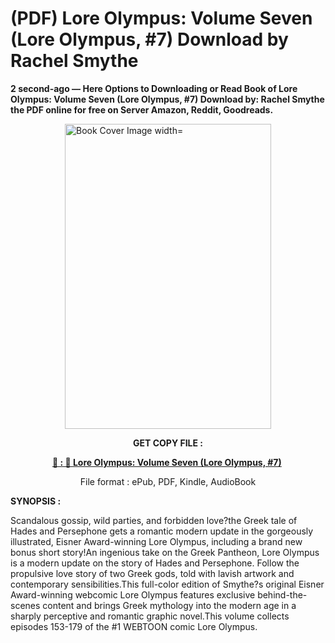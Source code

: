 # (PDF) Lore Olympus: Volume Seven (Lore Olympus, #7) Download by Rachel  Smythe

<p><strong>2 second-ago &mdash; Here Options to Downloading or Read Book of Lore Olympus: Volume Seven (Lore Olympus, #7) Download by: Rachel  Smythe the PDF online for free on Server Amazon, Reddit, Goodreads.</strong></p><p><a href="https://us.ebookarea.xyz/?book=204640573-lore-olympus"><img style="display: block; margin-left: auto; margin-right: auto;" src="https://i.gr-assets.com/images/S/compressed.photo.goodreads.com/books/1711137196l/204640573.jpg" alt="Book Cover Image width=" width="330" height="488" /></a></p><p style="text-align: center;"><strong>GET COPY FILE :</strong></p><p style="text-align: center;"><strong><a href="https://us.ebookarea.xyz/?book=204640573-lore-olympus" target="_blank" rel="noopener">📢 : 🔗 Lore Olympus: Volume Seven (Lore Olympus, #7)</a>&nbsp;</strong></p><p style="text-align: center;">File format : ePub, PDF, Kindle, AudioBook</p><p><strong>SYNOPSIS :</strong></p><p>Scandalous gossip, wild parties, and forbidden love?the Greek tale of Hades and Persephone gets a romantic modern update in the gorgeously illustrated, Eisner Award-winning Lore Olympus, including a brand new bonus short story!An ingenious take on the Greek Pantheon, Lore Olympus is a modern update on the story of Hades and Persephone. Follow the propulsive love story of two Greek gods, told with lavish artwork and contemporary sensibilities.This full-color edition of Smythe?s original Eisner Award-winning webcomic Lore Olympus features exclusive behind-the-scenes content and brings Greek mythology into the modern age in a sharply perceptive and romantic graphic novel.This volume collects episodes 153-179 of the #1 WEBTOON comic Lore Olympus.</p>

